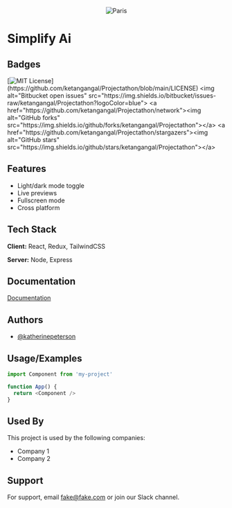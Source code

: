 
<p align="center">
<img src="https://user-images.githubusercontent.com/40850370/142188982-c2158824-5d21-4618-9837-c3a4baffc17f.png" alt="Paris" align="center">
  </p>

# Simplify Ai



## Badges
[![MIT License](https://img.shields.io/apm/l/atomic-design-ui.svg?)](https://github.com/ketangangal/Projectathon/blob/main/LICENSE)
<img alt="Bitbucket open issues" src="https://img.shields.io/bitbucket/issues-raw/ketangangal/Projectathon?logoColor=blue">
<a href="https://github.com/ketangangal/Projectathon/network"><img alt="GitHub forks" src="https://img.shields.io/github/forks/ketangangal/Projectathon"></a>
<a href="https://github.com/ketangangal/Projectathon/stargazers"><img alt="GitHub stars" src="https://img.shields.io/github/stars/ketangangal/Projectathon"></a>

## Features

- Light/dark mode toggle
- Live previews
- Fullscreen mode
- Cross platform


## Tech Stack

**Client:** React, Redux, TailwindCSS

**Server:** Node, Express


## Documentation

[Documentation](https://linktodocumentation)


## Authors

- [@katherinepeterson](https://www.github.com/octokatherine)


## Usage/Examples

```javascript
import Component from 'my-project'

function App() {
  return <Component />
}
```


## Used By

This project is used by the following companies:

- Company 1
- Company 2


## Support

For support, email fake@fake.com or join our Slack channel.

